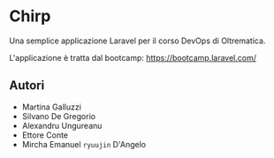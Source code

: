 # Chirp

Una semplice applicazione Laravel per il corso DevOps di Oltrematica.

L'applicazione è tratta dal bootcamp: https://bootcamp.laravel.com/

## Autori
- Martina Galluzzi
- Silvano De Gregorio
- Alexandru Ungureanu
- Ettore Conte
- Mircha Emanuel `ryuujin` D'Angelo

